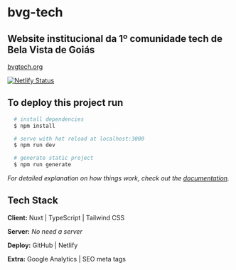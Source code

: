 # bvg-tech

## Website institucional da 1º comunidade tech de Bela Vista de Goiás

[bvgtech.org](https://www.bvgtech.org)

[![Netlify Status](https://api.netlify.com/api/v1/badges/261278b3-733e-46df-b7a9-063cb1949f48/deploy-status)](https://app.netlify.com/sites/vigorous-brahmagupta-ed8242/deploys)

## To deploy this project run 

```bash
  # install dependencies
  $ npm install
```

```bash
  # serve with hot reload at localhost:3000
  $ npm run dev
```

```bash
  # generate static project
  $ npm run generate
```
  
_For detailed explanation on how things work, check out the [documentation](https://nuxtjs.org)._

## Tech Stack

**Client:** Nuxt | TypeScript | Tailwind CSS 

**Server:** _No need a server_

**Deploy:** GitHub | Netlify

**Extra:** Google Analytics | SEO meta tags
